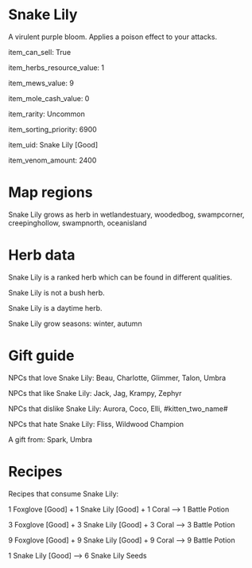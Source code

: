 # Snake Lily

A virulent purple bloom. Applies a poison effect to your attacks.

item_can_sell: True

item_herbs_resource_value: 1

item_mews_value: 9

item_mole_cash_value: 0

item_rarity: Uncommon

item_sorting_priority: 6900

item_uid: Snake Lily [Good]

item_venom_amount: 2400

# Map regions

Snake Lily grows as herb in wetlandestuary, woodedbog, swampcorner, creepinghollow, swampnorth, oceanisland

# Herb data

Snake Lily is a ranked herb which can be found in different qualities.

Snake Lily is not a bush herb.

Snake Lily is a daytime herb.

Snake Lily grow seasons: winter, autumn

# Gift guide

NPCs that love Snake Lily: Beau, Charlotte, Glimmer, Talon, Umbra

NPCs that like Snake Lily: Jack, Jag, Krampy, Zephyr

NPCs that dislike Snake Lily: Aurora, Coco, Elli, #kitten_two_name#

NPCs that hate Snake Lily: Fliss, Wildwood Champion

A gift from: Spark, Umbra

# Recipes

Recipes that consume Snake Lily:

1 Foxglove [Good] + 1 Snake Lily [Good] + 1 Coral --> 1 Battle Potion

3 Foxglove [Good] + 3 Snake Lily [Good] + 3 Coral --> 3 Battle Potion

9 Foxglove [Good] + 9 Snake Lily [Good] + 9 Coral --> 9 Battle Potion

1 Snake Lily [Good] --> 6 Snake Lily Seeds